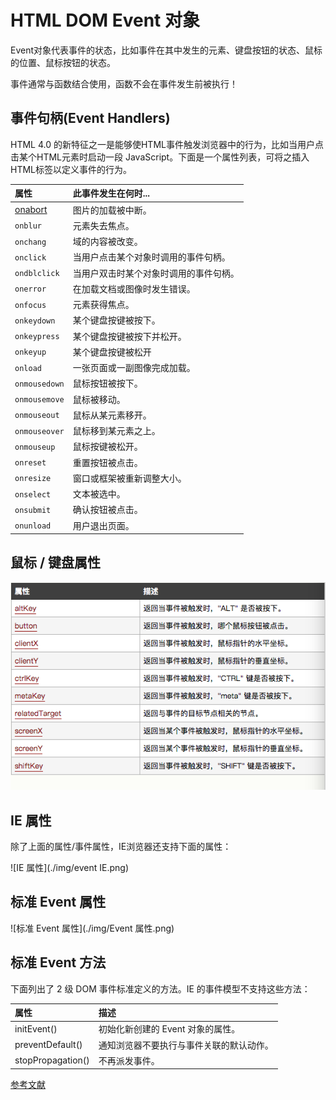 # HTML DOM Event 对象

Event对象代表事件的状态，比如事件在其中发生的元素、键盘按钮的状态、鼠标的位置、鼠标按钮的状态。     

事件通常与函数结合使用，函数不会在事件发生前被执行！     

## 事件句柄(Event Handlers)

HTML 4.0 的新特征之一是能够使HTML事件触发浏览器中的行为，比如当用户点击某个HTML元素时启动一段 JavaScript。下面是一个属性列表，可将之插入HTML标签以定义事件的行为。   

|属性                             | 此事件发生在何时...                                  |
| :------------------------------| :--------------------------------------------------|
| [onabort](http://www.w3school.com.cn/jsref/event_onabort.asp)| 图片的加载被中断。      |
|`onblur`        | 元素失去焦点。      |
|`onchang`       | 域的内容被改变。     |
|`onclick`       | 当用户点击某个对象时调用的事件句柄。 |
|`ondblclick`    | 当用户双击时某个对象时调用的事件句柄。  |
|`onerror`       | 在加载文档或图像时发生错误。   |
|`onfocus`       | 元素获得焦点。  |
|`onkeydown`     | 某个键盘按键被按下。  |
|`onkeypress`    | 某个键盘按键被按下并松开。  |
|`onkeyup`       | 某个键盘按键被松开  |
|`onload`        | 一张页面或一副图像完成加载。   |
|`onmousedown`   | 鼠标按钮被按下。   |
|`onmousemove`   | 鼠标被移动。   |
|`onmouseout`    | 鼠标从某元素移开。   |
|`onmouseover`   | 鼠标移到某元素之上。   |
|`onmouseup`     | 鼠标按键被松开。|
|`onreset`       | 重置按钮被点击。|
|`onresize`      | 窗口或框架被重新调整大小。  |
|`onselect`      | 文本被选中。   |
|`onsubmit`      | 确认按钮被点击。
|`onunload`      | 用户退出页面。  |

## 鼠标 / 键盘属性

![HTML DOM Event对象](./img/event.png)

## IE 属性

除了上面的属性/事件属性，IE浏览器还支持下面的属性：   

![IE 属性](./img/event IE.png)

## 标准 Event 属性

![标准 Event 属性](./img/Event 属性.png)

## 标准 Event 方法

下面列出了 2 级 DOM 事件标准定义的方法。IE 的事件模型不支持这些方法：   

|属性                             | 描述                                 |
| :------------------------------| :--------------------------------------------------|
| initEvent()    | 初始化新创建的 Event 对象的属性。      |
| preventDefault()   | 通知浏览器不要执行与事件关联的默认动作。 |
| stopPropagation()   | 不再派发事件。    |



[参考文献](http://www.w3school.com.cn/jsref/dom_obj_event.asp)
